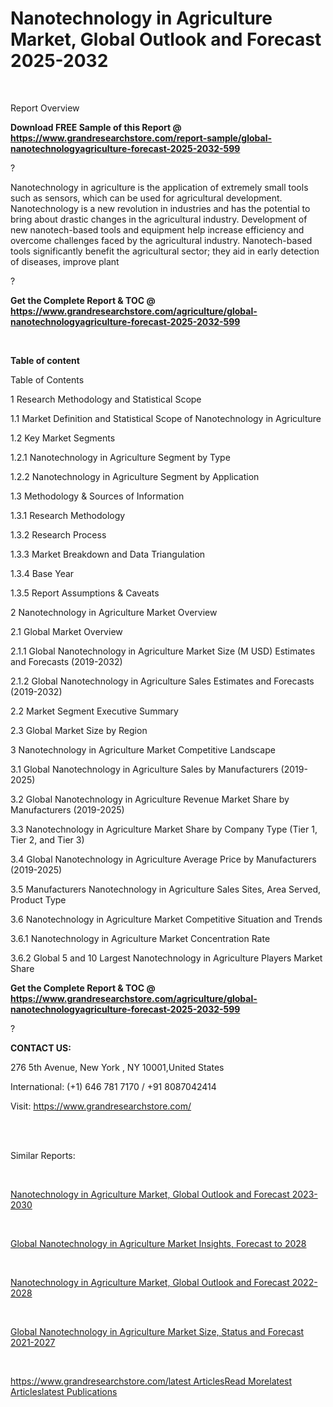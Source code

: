 <h1>Nanotechnology in Agriculture Market, Global Outlook and Forecast 2025-2032</h1><br/><p>Report Overview</p>
 
 
 
 <div><b>Download FREE Sample of this Report @ <a href="https://www.grandresearchstore.com/report-sample/global-nanotechnologyagriculture-forecast-2025-2032-599">https://www.grandresearchstore.com/report-sample/global-nanotechnologyagriculture-forecast-2025-2032-599</a></b></div>
 
 
 
 <p>? </p>
 
 
 
 <p>Nanotechnology in agriculture is the application of extremely small tools such as sensors, which can be used for agricultural development. Nanotechnology is a new revolution in industries and has the potential to bring about drastic changes in the agricultural industry. Development of new nanotech-based tools and equipment help increase efficiency and overcome challenges faced by the agricultural industry. Nanotech-based tools significantly benefit the agricultural sector; they aid in early detection of diseases, improve plant</p>
 
 
 
 <p>? </p>
 
 
 
 <div><b>Get the Complete Report & TOC @ <a href="https://www.grandresearchstore.com/agriculture/global-nanotechnologyagriculture-forecast-2025-2032-599">https://www.grandresearchstore.com/agriculture/global-nanotechnologyagriculture-forecast-2025-2032-599</a></b></div>
 
 
 
 <p><br />
 
 <b>Table of content</b></p>
 
 
 
 <p>Table of Contents<br />
 
 1 Research Methodology and Statistical Scope<br />
 
 1.1 Market Definition and Statistical Scope of Nanotechnology in Agriculture<br />
 
 1.2 Key Market Segments<br />
 
 1.2.1 Nanotechnology in Agriculture Segment by Type<br />
 
 1.2.2 Nanotechnology in Agriculture Segment by Application<br />
 
 1.3 Methodology & Sources of Information<br />
 
 1.3.1 Research Methodology<br />
 
 1.3.2 Research Process<br />
 
 1.3.3 Market Breakdown and Data Triangulation<br />
 
 1.3.4 Base Year<br />
 
 1.3.5 Report Assumptions & Caveats<br />
 
 2 Nanotechnology in Agriculture Market Overview<br />
 
 2.1 Global Market Overview<br />
 
 2.1.1 Global Nanotechnology in Agriculture Market Size (M USD) Estimates and Forecasts (2019-2032)<br />
 
 2.1.2 Global Nanotechnology in Agriculture Sales Estimates and Forecasts (2019-2032)<br />
 
 2.2 Market Segment Executive Summary<br />
 
 2.3 Global Market Size by Region<br />
 
 3 Nanotechnology in Agriculture Market Competitive Landscape<br />
 
 3.1 Global Nanotechnology in Agriculture Sales by Manufacturers (2019-2025)<br />
 
 3.2 Global Nanotechnology in Agriculture Revenue Market Share by Manufacturers (2019-2025)<br />
 
 3.3 Nanotechnology in Agriculture Market Share by Company Type (Tier 1, Tier 2, and Tier 3)<br />
 
 3.4 Global Nanotechnology in Agriculture Average Price by Manufacturers (2019-2025)<br />
 
 3.5 Manufacturers Nanotechnology in Agriculture Sales Sites, Area Served, Product Type<br />
 
 3.6 Nanotechnology in Agriculture Market Competitive Situation and Trends<br />
 
 3.6.1 Nanotechnology in Agriculture Market Concentration Rate<br />
 
 3.6.2 Global 5 and 10 Largest Nanotechnology in Agriculture Players Market Share</p>
 
 
 
 <div><b>Get the Complete Report & TOC @ <a href="https://www.grandresearchstore.com/agriculture/global-nanotechnologyagriculture-forecast-2025-2032-599">https://www.grandresearchstore.com/agriculture/global-nanotechnologyagriculture-forecast-2025-2032-599</a></b></div>
 
 
 
 <p>? </p>
 
 
 
 <p><b>CONTACT US:</b><br />
 
 276 5th Avenue, New York , NY 10001,United States<br />
 
 International: (+1) 646 781 7170 / +91 8087042414<br />
 
 Visit: <a href="https://www.grandresearchstore.com/">https://www.grandresearchstore.com/</a><br />
 
 <br />
 
 <br />
 
 Similar Reports:<br />
 
 <br />
 
 <a href="https://www.grandresearchstore.com/agriculture/global-nanotechnologyagriculture-forecast-2023-2030-815">Nanotechnology in Agriculture Market, Global Outlook and Forecast 2023-2030</a><br />
 
 <br />
 
 <a href="https://www.grandresearchstore.com/agriculture/global-nanotechnologyagriculture-2028-895">Global Nanotechnology in Agriculture Market Insights, Forecast to 2028</a><br />
 
 <br />
 
 <a href="https://www.grandresearchstore.com/agriculture/global-nanotechnologyagriculture-forecast-2022-2028-643">Nanotechnology in Agriculture Market, Global Outlook and Forecast 2022-2028</a><br />
 
 <br />
 
 <a href="https://www.grandresearchstore.com/agriculture/global-nanotechnologyagriculture-2021-2027-515">Global Nanotechnology in Agriculture Market Size, Status and Forecast 2021-2027</a><br />
 
 <br />
 
 <a href="https://gyeongbokgung.com">https://www.grandresearchstore.com/</a><a href="https://hallyeomaritime.com">latest Articles</a><a href="https://jingwansa.com">Read More</a><a href="https://nguoiviet.jp/">latest Articles</a><a href="https://www.intelmarketresearch.com/">latest Publications</a></p>